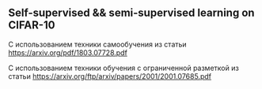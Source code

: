 ## Self-supervised && semi-supervised learning on CIFAR-10
С использованием техники самообучения из статьи https://arxiv.org/pdf/1803.07728.pdf

С использованием техники обучения с ограниченной разметкой из статьи https://arxiv.org/ftp/arxiv/papers/2001/2001.07685.pdf
